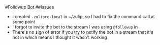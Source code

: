 #Followup Bot
##Issues
* I created `.zuliprc-local` in ~/zulip, so I had to fix the command call at some point
* I forgot to invite the bot to the stream I was using `@followup` in
* There's no sign of error if you try to notify the bot in a stream that it's not in which means I thought it wasn't working